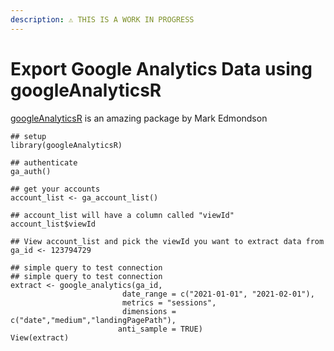 ```yaml
---
description: ⚠️ THIS IS A WORK IN PROGRESS
---
```


# Export Google Analytics Data using googleAnalyticsR

[googleAnalyticsR](https://code.markedmondson.me/googleAnalyticsR/) is an amazing package by Mark Edmondson

```text
## setup
library(googleAnalyticsR)

## authenticate
ga_auth()

## get your accounts
account_list <- ga_account_list()

## account_list will have a column called "viewId"
account_list$viewId

## View account_list and pick the viewId you want to extract data from
ga_id <- 123794729

## simple query to test connection
## simple query to test connection
extract <- google_analytics(ga_id, 
                         date_range = c("2021-01-01", "2021-02-01"), 
                         metrics = "sessions", 
                         dimensions = c("date","medium","landingPagePath"),                                        
                        anti_sample = TRUE)
View(extract)
```

